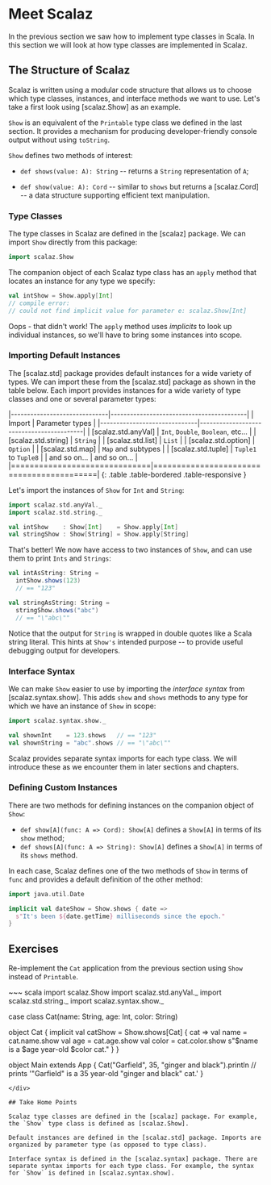 # Meet Scalaz

In the previous section we saw how to implement type classes in Scala. In this section we will look at how type classes are implemented in Scalaz.

## The Structure of Scalaz

Scalaz is written using a modular code structure that allows us to choose which type classes, instances, and interface methods we want to use. Let's take a first look using [scalaz.Show] as an example.

`Show` is an equivalent of the `Printable` type class we defined in the last section. It provides a mechanism for producing developer-friendly console output without using `toString`.

`Show` defines two methods of interest:

 - `def shows(value: A): String` -- returns a `String` representation of `A`;

 - `def show(value: A): Cord` -- similar to `shows` but returns a [scalaz.Cord] -- a data structure supporting efficient text manipulation.

### Type Classes

The type classes in Scalaz are defined in the [scalaz] package. We can import `Show` directly from this package:

~~~ scala
import scalaz.Show
~~~

The companion object of each Scalaz type class has an `apply` method that locates an instance for any type we specify:

~~~ scala
val intShow = Show.apply[Int]
// compile error:
// could not find implicit value for parameter e: scalaz.Show[Int]
~~~

Oops - that didn't work! The `apply` method uses *implicits* to look up individual instances, so we'll have to bring some instances into scope.

### Importing Default Instances

The [scalaz.std] package provides default instances for a wide variety of types. We can import these from the [scalaz.std] package as shown in the table below. Each import provides instances for a wide variety of type classes and one or several parameter types:

|------------------------------|------------------------------------------|
| Import                       | Parameter types                          |
|------------------------------|------------------------------------------|
| [scalaz.std.anyVal]          | `Int`, `Double`, `Boolean`, etc...       |
| [scalaz.std.string]          | `String`                                 |
| [scalaz.std.list]            | `List`                                   |
| [scalaz.std.option]          | `Option`                                 |
| [scalaz.std.map]             | `Map` and subtypes                       |
| [scalaz.std.tuple]           | `Tuple1` to `Tuple8`                     |
| and so on...                 | and so on...                             |
|==============================|==========================================|
{: .table .table-bordered .table-responsive }

Let's import the instances of `Show` for `Int` and `String`:

~~~ scala
import scalaz.std.anyVal._
import scalaz.std.string._

val intShow    : Show[Int]    = Show.apply[Int]
val stringShow : Show[String] = Show.apply[String]
~~~

That's better! We now have access to two instances of `Show`, and can use them to print `Ints` and `Strings`:

~~~ scala
val intAsString: String =
  intShow.shows(123)
  // == "123"

val stringAsString: String =
  stringShow.shows("abc")
  // == "\"abc\""
~~~

Notice that the output for `String` is wrapped in double quotes like a Scala string literal. This hints at `Show's` intended purpose -- to provide useful debugging output for developers.

### Interface Syntax

We can make `Show` easier to use by importing the *interface syntax* from [scalaz.syntax.show]. This adds `show` and `shows` methods to any type for which we have an instance of `Show` in scope:

~~~ scala
import scalaz.syntax.show._

val shownInt    = 123.shows   // == "123"
val shownString = "abc".shows // == "\"abc\""
~~~

Scalaz provides separate syntax imports for each type class. We will introduce these as we encounter them in later sections and chapters.

### Defining Custom Instances

There are two methods for defining instances on the companion object of `Show`:

 - `def show[A](func: A => Cord): Show[A]` defines a `Show[A]` in terms of its `show` method;
 - `def shows[A](func: A => String): Show[A]` defines a `Show[A]` in terms of its `shows` method.

In each case, Scalaz defines one of the two methods of `Show` in terms of `func` and provides a default definition of the other method:

~~~ scala
import java.util.Date

implicit val dateShow = Show.shows { date =>
  s"It's been ${date.getTime} milliseconds since the epoch."
}
~~~

## Exercises

Re-implement the `Cat` application from the previous section using `Show` instead of `Printable`.

<div class="solution">
~~~ scala
import scalaz.Show
import scalaz.std.anyVal._
import scalaz.std.string._
import scalaz.syntax.show._

case class Cat(name: String, age: Int, color: String)

object Cat {
  implicit val catShow = Show.shows[Cat] { cat =>
    val name = cat.name.show
    val age  = cat.age.show
    val color = cat.color.show
    s"$name is a $age year-old $color cat."
  }
}

object Main extends App {
  Cat("Garfield", 35, "ginger and black").println
  // prints '"Garfield" is a 35 year-old "ginger and black" cat.'
}
~~~
</div>

## Take Home Points

Scalaz type classes are defined in the [scalaz] package. For example, the `Show` type class is defined as [scalaz.Show].

Default instances are defined in the [scalaz.std] package. Imports are organized by parameter type (as opposed to type class).

Interface syntax is defined in the [scalaz.syntax] package. There are separate syntax imports for each type class. For example, the syntax for `Show` is defined in [scalaz.syntax.show].

